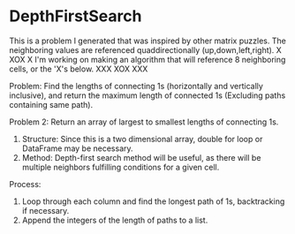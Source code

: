 # DepthFirstSearch

This is a problem I generated that was inspired by other matrix puzzles. The neighboring values are referenced quaddirectionally (up,down,left,right).
 X
XOX
 X
I'm working on making an algorithm that will reference 8 neighboring cells, or the 'X's below.
XXX
XOX
XXX

Problem: Find the lengths of connecting 1s (horizontally and vertically inclusive),
and return the maximum length of connected 1s (Excluding paths containing same path).

Problem 2: Return an array of largest to smallest lengths of connecting 1s. 

1. Structure: Since this is a two dimensional array, double for loop or DataFrame may be necessary.
2. Method: Depth-first search method will be useful, as there will be multiple neighbors
           fulfilling conditions for a given cell.

Process:
1. Loop through each column and find the longest path of 1s, backtracking if necessary.
2. Append the integers of the length of paths to a list.

